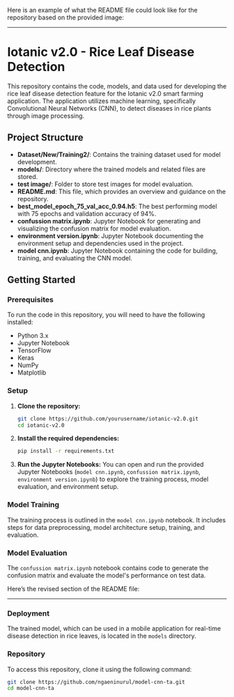 Here is an example of what the README file could look like for the repository based on the provided image:

---

# Iotanic v2.0 - Rice Leaf Disease Detection

This repository contains the code, models, and data used for developing the rice leaf disease detection feature for the Iotanic v2.0 smart farming application. The application utilizes machine learning, specifically Convolutional Neural Networks (CNN), to detect diseases in rice plants through image processing.

## Project Structure

- **Dataset/New/Training2/**: Contains the training dataset used for model development.
- **models/**: Directory where the trained models and related files are stored.
- **test image/**: Folder to store test images for model evaluation.
- **README.md**: This file, which provides an overview and guidance on the repository.
- **best_model_epoch_75_val_acc_0.94.h5**: The best performing model with 75 epochs and validation accuracy of 94%.
- **confussion matrix.ipynb**: Jupyter Notebook for generating and visualizing the confusion matrix for model evaluation.
- **environment version.ipynb**: Jupyter Notebook documenting the environment setup and dependencies used in the project.
- **model cnn.ipynb**: Jupyter Notebook containing the code for building, training, and evaluating the CNN model.

## Getting Started

### Prerequisites

To run the code in this repository, you will need to have the following installed:

- Python 3.x
- Jupyter Notebook
- TensorFlow
- Keras
- NumPy
- Matplotlib

### Setup

1. **Clone the repository:**
   ```bash
   git clone https://github.com/yourusername/iotanic-v2.0.git
   cd iotanic-v2.0
   ```

2. **Install the required dependencies:**
   ```bash
   pip install -r requirements.txt
   ```

3. **Run the Jupyter Notebooks:**
   You can open and run the provided Jupyter Notebooks (`model cnn.ipynb`, `confussion matrix.ipynb`, `environment version.ipynb`) to explore the training process, model evaluation, and environment setup.

### Model Training

The training process is outlined in the `model cnn.ipynb` notebook. It includes steps for data preprocessing, model architecture setup, training, and evaluation.

### Model Evaluation

The `confussion matrix.ipynb` notebook contains code to generate the confusion matrix and evaluate the model's performance on test data.

Here’s the revised section of the README file:

---

### Deployment

The trained model, which can be used in a mobile application for real-time disease detection in rice leaves, is located in the `models` directory.

### Repository

To access this repository, clone it using the following command:

```bash
git clone https://github.com/ngaeninurul/model-cnn-ta.git
cd model-cnn-ta
```
